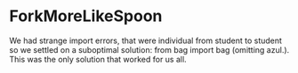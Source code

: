 # ForkMoreLikeSpoon

We had strange import errors, that were individual from student to student so we settled on a suboptimal solution: from bag import bag (omitting azul.).
This was the only solution that worked for us all. 
